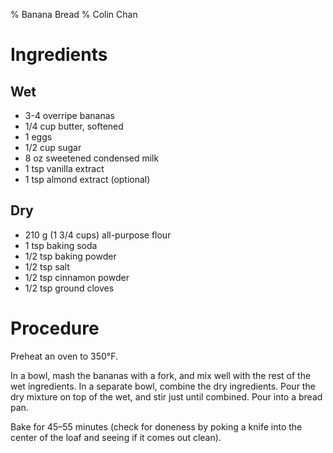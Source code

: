 % Banana Bread
% Colin Chan

# Ingredients

## Wet

* 3-4 overripe bananas
* 1/4 cup butter, softened
* 1 eggs
* 1/2 cup sugar
* 8 oz sweetened condensed milk
* 1 tsp vanilla extract
* 1 tsp almond extract (optional)

## Dry

* 210 g (1 3/4 cups) all-purpose flour
* 1 tsp baking soda
* 1/2 tsp baking powder
* 1/2 tsp salt
* 1/2 tsp cinnamon powder
* 1/2 tsp ground cloves

# Procedure

Preheat an oven to 350°F.

In a bowl, mash the bananas with a fork, and mix well with the rest of the wet
ingredients. In a separate bowl, combine the dry ingredients. Pour the dry
mixture on top of the wet, and stir just until combined. Pour into a bread pan.

Bake for 45–55 minutes (check for doneness by poking a knife into the center of
the loaf and seeing if it comes out clean).
